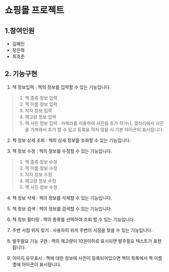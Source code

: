 # 쇼핑몰 프로젝트

## 1.참여인원
- 김혜인
- 장은혁
- 최호준

## 2. 기능구현
1. 책 정보입력 : 책의 정보를 입력할 수 있는 기능입니다.
>1. 책 종류 정보 입력
>2. 책 이름 정보 입력
>3. 저자 정보 입력
>4. 재고량 정보 입력
>5. 책 사진 정보 입력 : 카메라를 이용하여 사진을 추가 하거나, 갤러리에서 사진을 가져와서 추가 할 수 있고 등록을 하지 않을 시 기본 아이콘이 표시됩니다.

2. 책 정보 상세 조회 : 책의 상세 정보를 조회할 수 있는 기능입니다.
   
3. 책 정보 수정 : 책의 정보를 수정할 수 있는 기능입니다.
>1. 책 종류 정보 수정
>2. 책 이름 정보 수정
>3. 저자 정보 수정
>4. 재고량 정보 수정
>5. 책 사진 정보 수정
4. 책 정보 삭제 : 책의 정보를 삭제할 수 있는 기능입니다.
 
5. 책 정보 검색 : 책의 정보를 검색할 수 있는 기능입니다.
  
6. 책 정보 필터링 : 책의 종류를 선택하여 조회 할 수 있는 기능입니다.
   
7. 주변 서점 위치 찾기 : 사용자의 위치 주변의 서점을 찾을 수 있는 기능입니다.

8. 발주필요 기능 구현 : 책의 재고량이 10권이하로 표시되면 발주필요 텍스트가 표현됩니다.

9. 이미지 유무표시 : 책에 대한 정보에 사진이 등록되어있으면 책의 목록에서 책 이름 옆에 아이콘이 표시됩니다.
